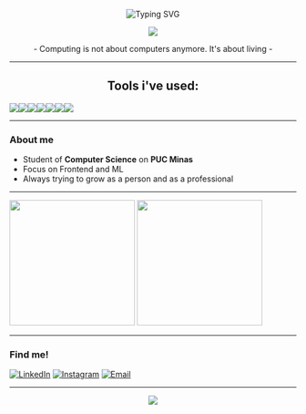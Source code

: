 <!-- Animação no topo -->
<p align="center">
  <img src="https://readme-typing-svg.demolab.com?font=Fira+Code&weight=600&size=28&pause=1000&color=0:4052D6,100:1591EAA&center=true&vCenter=true&width=500&lines=Yo+soy+Gabriel+Majeau!;Computer+Science;Technology+Lover;" alt="Typing SVG" />
</p>

<!-- Linha animada -->
<p align="center">
  <img src="https://capsule-render.vercel.app/api?type=waving&color=0:4052D6,100:1591EA&height=150&section=header&text=Welcome!&fontSize=35&fontColor=FFFF00&animation=fadeIn" />  
</p>
<p align="center" > - Computing is not about computers anymore. It's about living -</br>  </p>

---
<h2 align="center" size="300px">Tools i've used:</h2>

<div style="display: flex; flex-wrap: wrap;" align="center">
  <img src="https://img.shields.io/badge/C-00599C?style=for-the-badge&logo=c&logoColor=white"/>
  <img src="https://img.shields.io/badge/JavaScript-F7DF1E?style=for-the-badge&logo=javascript&logoColor=black"/>
  <img src="https://img.shields.io/badge/HTML5-E34F26?style=for-the-badge&logo=html5&logoColor=white"/>
  <img src="https://img.shields.io/badge/CSS3-1572B6?style=for-the-badge&logo=css3&logoColor=white"/>
  <img src="https://img.shields.io/badge/React-20232A?style=for-the-badge&logo=react&logoColor=61DAFB"/>
  <img src="https://img.shields.io/badge/Git-F05032?style=for-the-badge&logo=git&logoColor=white"/>
  <img src="https://img.shields.io/badge/Python-3776AB?style=for-the-badge&logo=python&logoColor=white"/>
</div>

--- 

### About me

- Student of **Computer Science** on **PUC Minas**
- Focus on Frontend and ML
- Always trying to grow as a person and as a professional 
 
---

<p>
  <img height="220em" src="https://github-readme-stats.vercel.app/api?username=gabmajeau&show_icons=true&theme=yeblu" />
  <img height="220em" src="https://github-readme-stats.vercel.app/api/top-langs/?username=gabmajeau&layout=compact&theme=yeblu"/>
</p>

---


### Find me!

<!-- Substitua os links abaixo pelos seus -->

[![LinkedIn](https://img.shields.io/badge/LinkedIn-0077B5?style=for-the-badge&logo=linkedin&logoColor=white)](https://linkedin.com/in/gabrielmajeau)
[![Instagram](https://img.shields.io/badge/Instagram-E4405F?style=for-the-badge&logo=instagram&logoColor=white)](https://instagram.com/gabrielmajeau)
[![Email](https://img.shields.io/badge/Gmail-D14836?style=for-the-badge&logo=gmail&logoColor=white)](mailto:gabrielmajeaulopes@gmail.com)

---

<!-- Linha inferior -->
<p align="center">
  <img src="https://capsule-render.vercel.app/api?type=waving&color=0:4052D6,100:1591EA&height=120&section=footer&text=Hope+you+enjoy!&fontSize=25&fontColor=FFFF00&animation=fadeIn"/>
</p>
